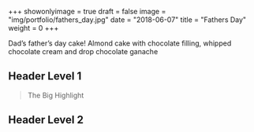 +++
showonlyimage = true
draft = false
image = "img/portfolio/fathers_day.jpg"
date = "2018-06-07"
title = "Fathers Day"
weight = 0
+++

Dad’s father’s day cake! Almond cake with chocolate filling, whipped chocolate cream and drop chocolate ganache
<!--more-->

## Header Level 1

> The Big Highlight

## Header Level 2
